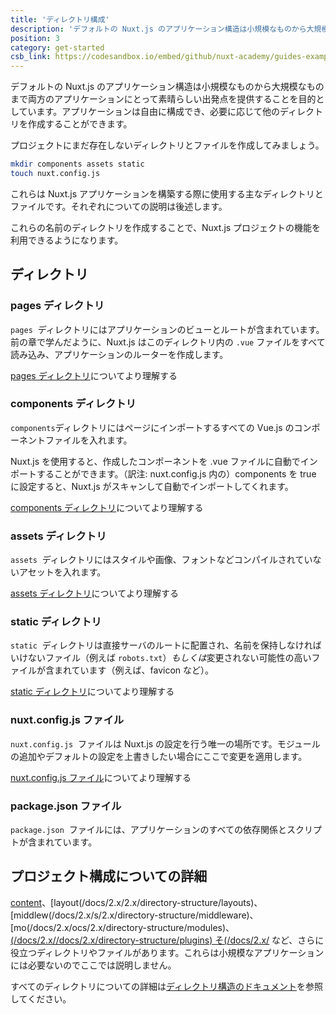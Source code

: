 ```yaml
---
title: 'ディレクトリ構成'
description: 'デフォルトの Nuxt.js のアプリケーション構造は小規模なものから大規模なものまで両方のアプリケーションにとって素晴らしい出発点を提供することを目的としています。アプリケーションは自由に構成でき、必要に応じて他のディレクトリを作成することができます。'
position: 3
category: get-started
csb_link: https://codesandbox.io/embed/github/nuxt-academy/guides-examples/tree/master/01_get_started/03_directory_structure?fontsize=14&hidenavigation=1&theme=dark
---
```


デフォルトの Nuxt.js のアプリケーション構造は小規模なものから大規模なものまで両方のアプリケーションにとって素晴らしい出発点を提供することを目的としています。アプリケーションは自由に構成でき、必要に応じて他のディレクトリを作成することができます。

プロジェクトにまだ存在しないディレクトリとファイルを作成してみましょう。

```bash
mkdir components assets static
touch nuxt.config.js
```

これらは Nuxt.js アプリケーションを構築する際に使用する主なディレクトリとファイルです。それぞれについての説明は後述します。

<base-alert type="info">

これらの名前のディレクトリを作成することで、Nuxt.js プロジェクトの機能を利用できるようになります。

</base-alert>

## ディレクトリ

### pages ディレクトリ

`pages`  ディレクトリにはアプリケーションのビューとルートが含まれています。前の章で学んだように、Nuxt.js はこのディレクトリ内の `.vue` ファイルをすべて読み込み、アプリケーションのルーターを作成します。

<base-alert type="next">

[pages ディレクトリ](/docs/2.x/directory-structure/pages)についてより理解する

</base-alert>

### components ディレクトリ

`components`ディレクトリにはページにインポートするすべての Vue.js のコンポーネントファイルを入れます。

Nuxt.js を使用すると、作成したコンポーネントを .vue ファイルに自動でインポートすることができます。（訳注: nuxt.config.js 内の）components を true に設定すると、Nuxt.js がスキャンして自動でインポートしてくれます。

<base-alert type="next">

[components ディレクトリ](/docs/2.x/directory-structure/components)についてより理解する

</base-alert>

### assets ディレクトリ

`assets`  ディレクトリにはスタイルや画像、フォントなどコンパイルされていないアセットを入れます。

<base-alert type="next">

[assets ディレクトリ](/docs/2.x/directory-structure/assets)についてより理解する

</base-alert>

### static ディレクトリ

`static`  ディレクトリは直接サーバのルートに配置され、名前を保持しなければいけないファイル（例えば `robots.txt`）*もしくは*変更されない可能性の高いファイルが含まれています（例えば、favicon など）。

<base-alert type="next">

[static ディレクトリ](/docs/2.x/directory-structure/static)についてより理解する

</base-alert>

### nuxt.config.js ファイル

`nuxt.config.js`  ファイルは Nuxt.js の設定を行う唯一の場所です。モジュールの追加やデフォルトの設定を上書きしたい場合にここで変更を適用します。

<base-alert type="next">

[nuxt.config.js ファイル](/docs/2.x/directory-structure/nuxt-config)についてより理解する

</base-alert>

### package.json ファイル

`package.json`  ファイルには、アプリケーションのすべての依存関係とスクリプトが含まれています。

<app-modal>
  <code-sandbox  :src="csb_link"></code-sandbox>
</app-modal>

## プロジェクト構成についての詳細

[content](/docs/2.x/directory-structure/content)、[layout(/docs/2.x/2.x/directory-structure/layouts)、[middlew(/docs/2.x/s/2.x/directory-structure/middleware)、[mo(/docs/2.x/ocs/2.x/directory-structure/modules)、[(/docs/2.x//docs/2.x/directory-structure/plugins) そ(/docs/2.x/](/docs/2.x/directory-structure/store) など、さらに役立つディレクトリやファイルがあります。これらは小規模なアプリケーションには必要ないのでここでは説明しません。

<base-alert type="next">

すべてのディレクトリについての詳細は[ディレクトリ構造のドキュメント](/docs/2.x/directory-structure/nuxt)を参照してください。

</base-alert>

